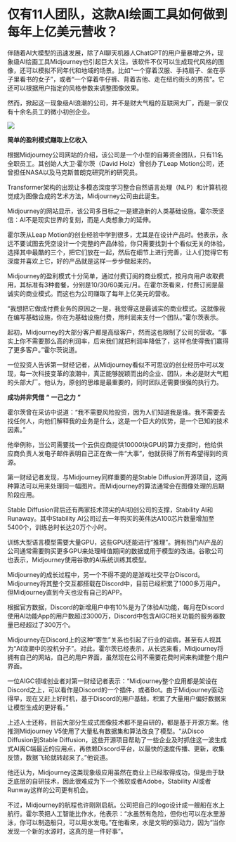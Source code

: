 # 仅有11人团队，这款AI绘画工具如何做到每年上亿美元营收？

伴随着AI大模型的迅速发展，除了AI聊天机器人ChatGPT的用户量暴增之外，现象级AI绘画工具Midjourney也引起巨大关注。该软件不仅可以生成现代风格的图像，还可以模拟不同年代和地域的场景。比如“一个穿着汉服、手持扇子、坐在亭子里看书的女子”，或者“一个穿着牛仔裤、背着吉他、走在纽约街头的男孩”。它还可以根据用户指定的风格参数来调整图像效果。

然而，掀起这一现象级AI浪潮的公司，并不是财大气粗的互联网大厂，而是一家仅有十余名员工的微小初创企业。

![](https://inews.gtimg.com/newsapp_bt/0/15785115211/1000)

**简单的盈利模式赚取上亿收入**

根据Midjourney公司网站的介绍，该公司是一个小型的自筹资金团队，只有11名全职员工。其创始人大卫·霍尔茨（David Holz）曾创办了Leap
Motion公司，还曾担任NASA以及马克斯普朗克研究所的研究员。

Transformer架构的出现让多模态深度学习整合自然语言处理（NLP）和计算机视觉成为图像合成的艺术方法，Midjourney公司由此诞生。

Midjourney的网站显示，该公司多目标之一是建造新的人类基础设施。霍尔茨坚信：AI不是现实世界的复刻，而是人类想象力的延伸。

霍尔茨从Leap
Motion的创业经验中学到很多，尤其是在设计产品时。他表示，永远不要试图去凭空设计一个完整的产品体验，你只需要找到十个看似无关的体验，选择其中最酷的三个，把它们放在一起，然后在细节上进行完善，让人们觉得它有深度并喜欢上它，好的产品就是这样一步步做起来的。

Midjourney的盈利模式十分简单，通过付费订阅的商业模式，按月向用户收取费用，其标准有3种套餐，分别是10/30/60美元/月。在霍尔茨看来，付费订阅是最诚实的商业模式。而这也为公司赚取了每年上亿美元的营收。

“我想把它做成付费业务的原因之一是，我觉得这是最诚实的商业模式。这就像我在编写基础设施，你在为基础设施付费，用利润来支付一个团队。”霍尔茨表示。

起初，Midjourney的大部分客户都是高级客户，然而这也限制了公司的营收。“事实上你不需要那么高的利润率，后来我们就把利润率降低了，这样也使得我们赢得了更多客户。”霍尔茨说道。

一位投资人告诉第一财经记者，从Midjourney看似不可思议的创业经历中可以发现，每一次科技变革的浪潮中，真正能够脱颖而出的企业、团队，未必是财大气粗的头部大厂。他认为，原创的思维是最重要的，同时团队还需要很强的执行力。

**成功并非凭借** **“** **一己之力** **”**

霍尔茨曾在采访中说道：“我不需要风险投资，因为人们知道我是谁。我不需要去找任何人，向他们解释我的业务是什么，这是一个巨大的优势，是一个已知的技术因素。”

他举例称，当公司需要找一个云供应商提供10000块GPU的算力支撑时，他给供应商负责人发电子邮件表明自己正在做一件“大事”，他就获得了所有希望得到的资源。

第一财经记者发现，与Midjourney同样重要的是Stable
Diffusion开源项目，这两种算法可以用来处理同一幅图片。而Midjourney的算法通常会在图像处理的后期阶段应用。

Stable Diffusion背后还有两家技术顶尖的AI初创公司的支撑，Stability AI和Runaway。其中Stability
AI公司过去一年购买的英伟达A100芯片数量增加至5400个，训练总时长达20万个小时。

训练大型语言模型需要大量GPU，这些GPU还能进行“推理”。拥有热门AI产品的公司通常需要购买更多GPU来处理峰值期间的数据或用于模型的改进。谷歌公司也表示，Midjourney使用谷歌的AI系统训练其模型。

Midjourney的成长过程中，另一个不得不提的是游戏社交平台Discord。Midjourney将其整个交互都搭载在Discord中，目前已经积累了1000多万用户。但Midjourney直到今天也没有自己的APP。

根据官方数据，Discord的新增用户中有10%是为了体验AI功能，每月在Discord使用AI功能App的用户数超过3000万，Discord中包含AIGC相关功能的服务器数量已经超过了300万个。

Midjourney在Discord上的这种“寄生”关系也引起了行业的诟病，甚至有人视其为“AI浪潮中的投机分子”。对此，霍尔茨已经表示，从长远来看，Midjourney将拥有自己的网站，自己的用户界面，虽然现在公司不需要花费时间来构建整个用户界面。

一位AIGC领域创业者对第一财经记者表示：“Midjourney整个应用都是架设在Discord之上，可以看作是Discord的一个插件，或者Bot。由于Midjourney驱动得早，现在又赶上好时机，基于Discord的用户基础，积累了大量用户偏好数据来让模型生成的更好看。”

上述人士还称，目前大部分生成式图像技术都不是自研的，都是基于开源方案。他推测Midjourney V5使用了大量私有数据集和算法改良了模型。“从Disco
Diffusion到Stable
Diffusion，这些开源项目帮助了一些企业及时抓住这一波生成式AI离C端最近的应用点，再依赖Discord平台，以最快的速度传播、更新，收集反馈，数据飞轮就转起来了。”他说道。

他还认为，Midjourney这类现象级应用虽然在商业上已经取得成功，但是由于缺乏底层的自研技术，因此很难成为下一个微软或者Adobe，Stability
AI或者Runway这样的公司更有机会。

不过，Midjourney的航程也许刚刚启航。公司把自己的logo设计成一艘船在水上航行。霍尔茨把人工智能比作水，他表示：“水虽然有危险，但你也可以在水里游泳，你可以制造船只，可以用水发电。”在他看来，水是文明的驱动力，因为“当你发现一个新的水源时，这真的是一件好事”。

